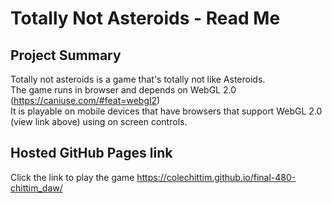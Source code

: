 # Totally Not Asteroids - Read Me

## Project Summary
Totally not asteroids is a game that's totally not like Asteroids. <br/>
The game runs in browser and depends on WebGL 2.0 (https://caniuse.com/#feat=webgl2)<br/>
It is playable on mobile devices that have browsers that support WebGL 2.0 (view link above) using on screen controls.

## Hosted GitHub Pages link
Click the link to play the game
https://colechittim.github.io/final-480-chittim_daw/
